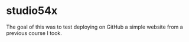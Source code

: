 # studio54x

The goal of this was to test deploying on GitHub a simple website from a previous course I took.
